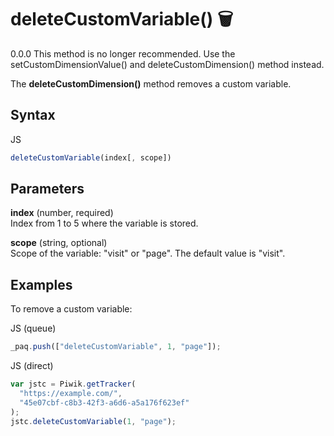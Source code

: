 # deleteCustomVariable() 🗑

<div class="deprecated">

0.0.0 This method is no longer recommended. Use the
setCustomDimensionValue() and deleteCustomDimension() method instead.

</div>

The **deleteCustomDimension()** method removes a custom variable.

## Syntax

<div class="tabs">

<div class="group-tab">

JS

``` javascript
deleteCustomVariable(index[, scope])
```

</div>

</div>

## Parameters

**index** (number, required)  
Index from 1 to 5 where the variable is stored.

**scope** (string, optional)  
Scope of the variable: "visit" or "page". The default value is "visit".

## Examples

To remove a custom variable:

<div class="tabs">

<div class="group-tab">

JS (queue)

``` javascript
_paq.push(["deleteCustomVariable", 1, "page"]);
```

</div>

<div class="group-tab">

JS (direct)

``` javascript
var jstc = Piwik.getTracker(
  "https://example.com/",
  "45e07cbf-c8b3-42f3-a6d6-a5a176f623ef"
);
jstc.deleteCustomVariable(1, "page");
```

</div>

</div>
